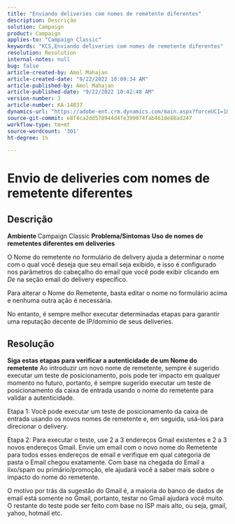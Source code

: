```yaml
---
title: "Enviando deliveries com nomes de remetente diferentes"
description: Descrição
solution: Campaign
product: Campaign
applies-to: "Campaign Classic"
keywords: "KCS,Enviando deliveries com nomes de remetente diferentes"
resolution: Resolution
internal-notes: null
bug: false
article-created-by: Amol Mahajan
article-created-date: "9/22/2022 10:09:34 AM"
article-published-by: Amol Mahajan
article-published-date: "9/22/2022 10:42:48 AM"
version-number: 3
article-number: KA-14837
dynamics-url: "https://adobe-ent.crm.dynamics.com/main.aspx?forceUCI=1&pagetype=entityrecord&etn=knowledgearticle&id=3482baa3-5e3a-ed11-9db0-002248086d3d"
source-git-commit: e8f4ca2dd578944d4fe399074fab461de88ad247
workflow-type: tm+mt
source-wordcount: '301'
ht-degree: 1%

---
```


# Envio de deliveries com nomes de remetente diferentes

## Descrição

<b>Ambiente</b><b> </b>
Campaign Classic
<b>Problema/Sintomas</b>
<b>Uso de nomes de remetentes diferentes em deliveries</b>

O Nome do remetente no formulário de delivery ajuda a determinar o nome com o qual você deseja que seu email seja exibido, e isso é configurado nos parâmetros do cabeçalho do email que você pode exibir clicando em *De* na seção email do delivery específico.

Para alterar o Nome do Remetente, basta editar o nome no formulário acima e nenhuma outra ação é necessária.

No entanto, é sempre melhor executar determinadas etapas para garantir uma reputação decente de IP/domínio de seus deliveries.






## Resolução

<b>Siga estas etapas para verificar a autenticidade de um Nome do remetente</b>
Ao introduzir um novo nome de remetente, sempre é sugerido executar um teste de posicionamento, pois pode ter impacto em qualquer momento no futuro, portanto, é sempre sugerido executar um teste de posicionamento da caixa de entrada usando o nome do remetente para validar a autenticidade.

Etapa 1: Você pode executar um teste de posicionamento da caixa de entrada usando os novos nomes de remetente e, em seguida, usá-los para direcionar o delivery.

Etapa 2: Para executar o teste, use 2 a 3 endereços Gmail existentes e 2 a 3 novos endereços Gmail. Envie um email com o novo nome do Remetente para todos esses endereços de email e verifique em qual categoria de pasta o Email chegou exatamente. Com base na chegada do Email a lixo/spam ou primário/promoção, ele ajudará você a saber mais sobre o impacto do nome do remetente.

O motivo por trás da sugestão do Gmail é, a maioria do banco de dados de email está somente no Gmail, portanto, testar no Gmail ajudará você muito. O restante do teste pode ser feito com base no ISP mais alto, ou seja, gmail, yahoo, hotmail etc.

